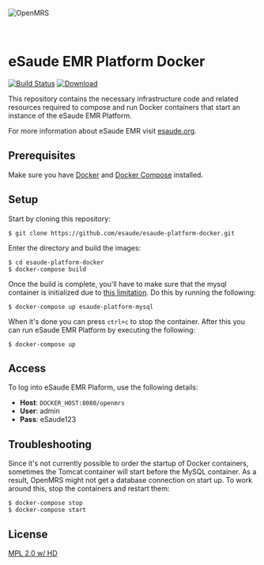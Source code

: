 <br/><br/><br/>
<img src="https://s3-eu-west-1.amazonaws.com/esaude/images/esaude-site-header.png" alt="OpenMRS"/>
<br/><br/><br/>

# eSaude EMR Platform Docker

[![Build Status](https://travis-ci.org/esaude/esaude-platform-docker.svg?branch=master)](https://travis-ci.org/esaude/esaude-platform-docker)
 [![Download](https://api.bintray.com/packages/esaude/platform-docker/tomcat/images/download.svg) ](https://bintray.com/esaude/platform-docker/tomcat/_latestVersion)

This repository contains the necessary infrastructure code and related resources
required to compose and run Docker containers that start an instance
of the eSaude EMR Platform.

For more information about eSaude EMR visit [esaude.org](http://www.esaude.org/).

## Prerequisites

Make sure you have [Docker](https://docs.docker.com/) and [Docker Compose](https://docs.docker.com/compose/install/) installed.

## Setup

Start by cloning this repository:

````
$ git clone https://github.com/esaude/esaude-platform-docker.git
````

Enter the directory and build the images:

````
$ cd esaude-platform-docker
$ docker-compose build
````

Once the build is complete, you'll have to make sure that the mysql container
is initialized due to [this limitation](https://github.com/docker-library/mysql/issues/81).
Do this by running the following:

````
$ docker-compose up esaude-platform-mysql
````

When it's done you can press `ctrl+c` to stop the container. After this you can
run eSaude EMR Platform by executing the following:

````
$ docker-compose up
````

## Access

To log into eSaude EMR Plaform, use the following details:

* **Host**: `DOCKER_HOST:8080/openmrs`
* **User**: admin
* **Pass**: eSaude123

## Troubleshooting

Since it's not currently possible to order the startup of Docker containers, sometimes the Tomcat container will start before the MySQL container. As a result, OpenMRS might not get a database connection on start up. To work around this, stop the containers and restart them:

````
$ docker-compose stop
$ docker-compose start
````

## License

[MPL 2.0 w/ HD](http://openmrs.org/license/)
